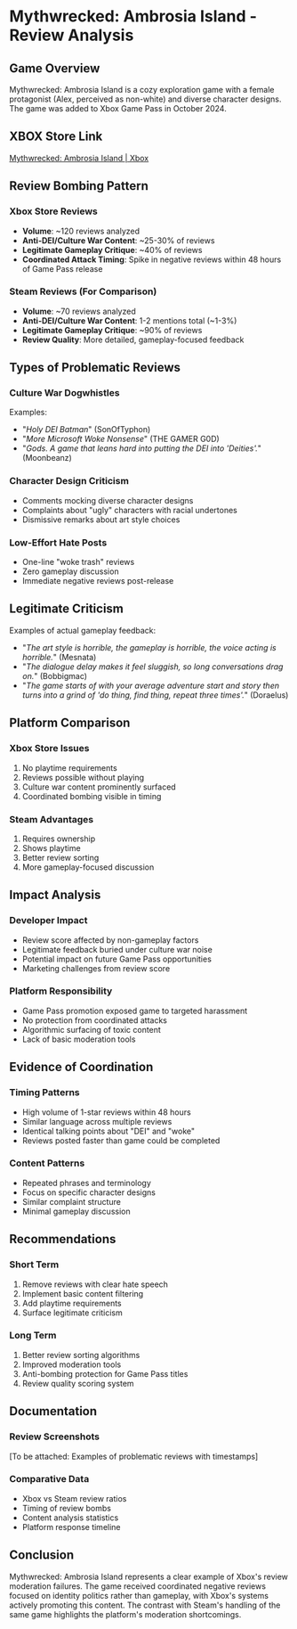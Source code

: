 # Mythwrecked: Ambrosia Island - Review Analysis

## Game Overview
Mythwrecked: Ambrosia Island is a cozy exploration game with a female protagonist (Alex, perceived as non-white) and diverse character designs. The game was added to Xbox Game Pass in October 2024.

## XBOX Store Link

[Mythwrecked: Ambrosia Island | Xbox](https://www.xbox.com/en-GB/games/store/mythwrecked-ambrosia-island/9nc4x3lp87tn)

## Review Bombing Pattern

### Xbox Store Reviews
- **Volume**: ~120 reviews analyzed
- **Anti-DEI/Culture War Content**: ~25-30% of reviews
- **Legitimate Gameplay Critique**: ~40% of reviews
- **Coordinated Attack Timing**: Spike in negative reviews within 48 hours of Game Pass release

### Steam Reviews (For Comparison)
- **Volume**: ~70 reviews analyzed
- **Anti-DEI/Culture War Content**: 1-2 mentions total (~1-3%)
- **Legitimate Gameplay Critique**: ~90% of reviews
- **Review Quality**: More detailed, gameplay-focused feedback

## Types of Problematic Reviews

### Culture War Dogwhistles
Examples:
- "*Holy DEI Batman*" (SonOfTyphon)
- "*More Microsoft Woke Nonsense*" (THE GAMER G0D)
- "*Gods. A game that leans hard into putting the DEI into 'Deities'.*" (Moonbeanz)

### Character Design Criticism
- Comments mocking diverse character designs
- Complaints about "ugly" characters with racial undertones
- Dismissive remarks about art style choices

### Low-Effort Hate Posts
- One-line "woke trash" reviews
- Zero gameplay discussion
- Immediate negative reviews post-release

## Legitimate Criticism
Examples of actual gameplay feedback:
- "*The art style is horrible, the gameplay is horrible, the voice acting is horrible.*" (Mesnata)
- "*The dialogue delay makes it feel sluggish, so long conversations drag on.*" (Bobbigmac)
- "*The game starts of with your average adventure start and story then turns into a grind of 'do thing, find thing, repeat three times'.*" (Doraelus)

## Platform Comparison

### Xbox Store Issues
1. No playtime requirements
2. Reviews possible without playing
3. Culture war content prominently surfaced
4. Coordinated bombing visible in timing

### Steam Advantages
1. Requires ownership
2. Shows playtime
3. Better review sorting
4. More gameplay-focused discussion

## Impact Analysis

### Developer Impact
- Review score affected by non-gameplay factors
- Legitimate feedback buried under culture war noise
- Potential impact on future Game Pass opportunities
- Marketing challenges from review score

### Platform Responsibility
- Game Pass promotion exposed game to targeted harassment
- No protection from coordinated attacks
- Algorithmic surfacing of toxic content
- Lack of basic moderation tools

## Evidence of Coordination

### Timing Patterns
- High volume of 1-star reviews within 48 hours
- Similar language across multiple reviews
- Identical talking points about "DEI" and "woke"
- Reviews posted faster than game could be completed

### Content Patterns
- Repeated phrases and terminology
- Focus on specific character designs
- Similar complaint structure
- Minimal gameplay discussion

## Recommendations

### Short Term
1. Remove reviews with clear hate speech
2. Implement basic content filtering
3. Add playtime requirements
4. Surface legitimate criticism

### Long Term
1. Better review sorting algorithms
2. Improved moderation tools
3. Anti-bombing protection for Game Pass titles
4. Review quality scoring system

## Documentation

### Review Screenshots
[To be attached: Examples of problematic reviews with timestamps]

### Comparative Data
- Xbox vs Steam review ratios
- Timing of review bombs
- Content analysis statistics
- Platform response timeline

## Conclusion

Mythwrecked: Ambrosia Island represents a clear example of Xbox's review moderation failures. The game received coordinated negative reviews focused on identity politics rather than gameplay, with Xbox's systems actively promoting this content. The contrast with Steam's handling of the same game highlights the platform's moderation shortcomings. 